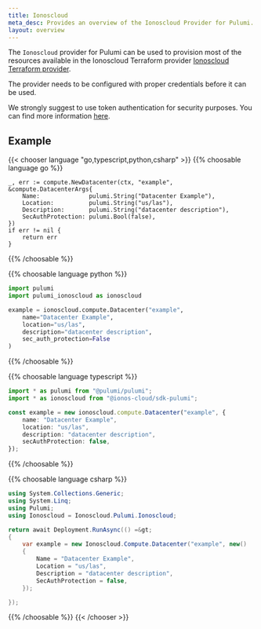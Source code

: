 ```yaml
---
title: Ionoscloud
meta_desc: Provides an overview of the Ionoscloud Provider for Pulumi.
layout: overview
---
```


The `Ionoscloud` provider for Pulumi can be used to provision most of the resources available in the Ionoscloud Terraform provider [Ionoscloud Terraform provider](https://github.com/ionos-cloud/terraform-provider-ionoscloud).

The provider needs to be configured with proper credentials before it can be used.

We strongly suggest to use token authentication for security purposes. You can find more information [here](https://docs.ionos.com/cloud/set-up-ionos-cloud/management/identity-access-management/token-manager).

## Example

{{< chooser language "go,typescript,python,csharp" >}}
{{% choosable language go %}}

```golang
_, err := compute.NewDatacenter(ctx, "example", &compute.DatacenterArgs{
    Name:              pulumi.String("Datacenter Example"),
    Location:          pulumi.String("us/las"),
    Description:       pulumi.String("datacenter description"),
    SecAuthProtection: pulumi.Bool(false),
})
if err != nil {
    return err
}
```

{{% /choosable %}}

{{% choosable language python %}}

```python
import pulumi
import pulumi_ionoscloud as ionoscloud

example = ionoscloud.compute.Datacenter("example",
    name="Datacenter Example",
    location="us/las",
    description="datacenter description",
    sec_auth_protection=False
)
```

{{% /choosable %}}

{{% choosable language typescript %}}

```typescript
import * as pulumi from "@pulumi/pulumi";
import * as ionoscloud from "@ionos-cloud/sdk-pulumi";

const example = new ionoscloud.compute.Datacenter("example", {
    name: "Datacenter Example",
    location: "us/las",
    description: "datacenter description",
    secAuthProtection: false,
});
```

{{% /choosable %}}

{{% choosable language csharp %}}

```csharp
using System.Collections.Generic;
using System.Linq;
using Pulumi;
using Ionoscloud = Ionoscloud.Pulumi.Ionoscloud;

return await Deployment.RunAsync(() =&gt; 
{
    var example = new Ionoscloud.Compute.Datacenter("example", new()
    {
        Name = "Datacenter Example",
        Location = "us/las",
        Description = "datacenter description",
        SecAuthProtection = false,
    });

});
```

{{% /choosable %}}
{{< /chooser >}}
